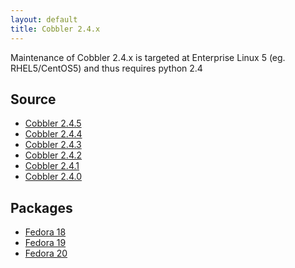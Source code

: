 ```yaml
---
layout: default
title: Cobbler 2.4.x
---
```


Maintenance of Cobbler 2.4.x is targeted at Enterprise Linux 5 (eg. RHEL5/CentOS5) and thus requires python 2.4

## Source

* <a href="https://github.com/cobbler/cobbler/releases/tag/v2.4.5">Cobbler 2.4.5</a>
* <a href="https://github.com/cobbler/cobbler/releases/tag/v2.4.4">Cobbler 2.4.4</a>
* <a href="https://github.com/cobbler/cobbler/releases/tag/v2.4.3">Cobbler 2.4.3</a>
* <a href="https://github.com/cobbler/cobbler/releases/tag/v2.4.2">Cobbler 2.4.2</a>
* <a href="https://github.com/cobbler/cobbler/releases/tag/v2.4.1">Cobbler 2.4.1</a>
* <a href="https://github.com/cobbler/cobbler/releases/tag/cobbler-2.4.0-1">Cobbler 2.4.0</a>

## Packages

* <a href="http://download.opensuse.org/repositories/home:/libertas-ict:/cobbler24/Fedora_18/">Fedora 18</a>
* <a href="http://download.opensuse.org/repositories/home:/libertas-ict:/cobbler24/Fedora_19/">Fedora 19</a>
* <a href="http://download.opensuse.org/repositories/home:/libertas-ict:/cobbler24/Fedora_20/">Fedora 20</a>

